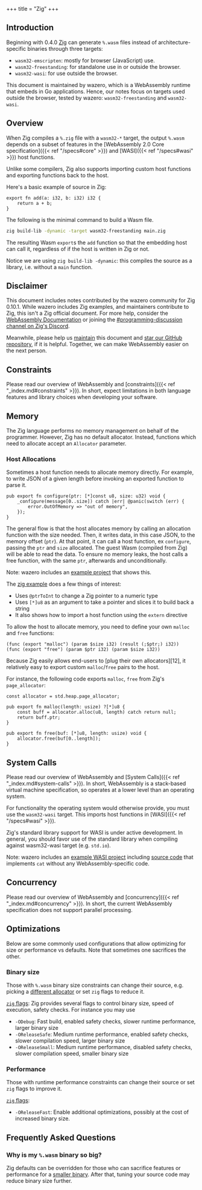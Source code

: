 +++
title = "Zig"
+++

## Introduction

Beginning with 0.4.0 [Zig][1] can generate `%.wasm` files instead of
architecture-specific binaries through three targets:

* `wasm32-emscripten`: mostly for browser (JavaScript) use.
* `wasm32-freestanding`: for standalone use in or outside the browser.
* `wasm32-wasi`: for use outside the browser.

This document is maintained by wazero, which is a WebAssembly runtime that
embeds in Go applications. Hence, our notes focus on targets used outside the
browser, tested by wazero: `wasm32-freestanding` and `wasm32-wasi`.

## Overview

When Zig compiles a `%.zig` file with a `wasm32-*` target, the output `%.wasm`
depends on a subset of features in the [WebAssembly 2.0
Core specification]({{< ref "/specs#core" >}}) and [WASI]({{< ref "/specs#wasi" >}}) host
functions.

Unlike some compilers, Zig also supports importing custom host functions and
exporting functions back to the host.

Here's a basic example of source in Zig:

```zig
export fn add(a: i32, b: i32) i32 {
    return a + b;
}
```

The following is the minimal command to build a Wasm file.

```bash
zig build-lib -dynamic -target wasm32-freestanding main.zig
```

The resulting Wasm `export`s the `add` function so that the embedding host can
call it, regardless of if the host is written in Zig or not.

Notice we are using `zig build-lib -dynamic`: this
compiles the source as a library, i.e. without a `main` function.

## Disclaimer

This document includes notes contributed by the wazero community for Zig 0.10.1.
While wazero includes Zig examples, and maintainers contribute to Zig, this
isn't a Zig official document. For more help, consider the [WebAssembly Documentation][4]
or joining the [#programming-discussion channel on
Zig's Discord][5].

Meanwhile, please help us [maintain][6] this document and [star our GitHub
repository][7], if it is helpful. Together, we can make WebAssembly easier on
the next person.

## Constraints

Please read our overview of WebAssembly and
[constraints]({{< ref "_index.md#constraints" >}}). In short, expect
limitations in both language features and library choices when developing your
software.

## Memory

The Zig language performs no memory management on behalf of the programmer.
However, Zig has no default allocator. Instead, functions which need to allocate
accept an `Allocator` parameter.

### Host Allocations

Sometimes a host function needs to allocate memory directly. For example, to write JSON
of a given length before invoking an exported function to parse it.

```zig
pub export fn configure(ptr: [*]const u8, size: u32) void {
    _configure(message[0..size]) catch |err| @panic(switch (err) {
        error.OutOfMemory => "out of memory",
    });
}
```

The general flow is that the host allocates memory by calling an allocation
function with the size needed. Then, it writes data, in this case JSON, to the
memory offset (`ptr`). At that point, it can call a host function, ex
`configure`, passing the `ptr` and `size` allocated. The guest Wasm (compiled
from Zig) will be able to read the data. To ensure no memory leaks, the host
calls a free function, with the same `ptr`, afterwards and unconditionally.

Note: wazero includes an [example project][9] that shows this.

The [zig example][9] does a few things of interest:
* Uses `@ptrToInt` to change a Zig pointer to a numeric type
* Uses `[*]u8` as an argument to take a pointer and slices it to build back a
string
* It also shows how to import a host function using the `extern` directive

To allow the host to allocate memory, you need to define your own `malloc` and
`free` functions:
```webassembly
(func (export "malloc") (param $size i32) (result (;$ptr;) i32))
(func (export "free") (param $ptr i32) (param $size i32))
```

Because Zig easily allows end-users to [plug their own allocators][12], it relatively easy to
export custom `malloc`/`free` pairs to the host.

For instance, the following code exports `malloc`, `free` from Zig's `page_allocator`:

```zig
const allocator = std.heap.page_allocator;

pub export fn malloc(length: usize) ?[*]u8 {
    const buff = allocator.alloc(u8, length) catch return null;
    return buff.ptr;
}

pub export fn free(buf: [*]u8, length: usize) void {
    allocator.free(buf[0..length]);
}
```

## System Calls

Please read our overview of WebAssembly and
[System Calls]({{< ref "_index.md#system-calls" >}}). In short, WebAssembly is
a stack-based virtual machine specification, so operates at a lower level than
an operating system.

For functionality the operating system would otherwise provide, you must use
the `wasm32-wasi` target. This imports host functions in
[WASI]({{< ref "/specs#wasi" >}}).

Zig's standard library support for WASI is under active development.
In general, you should favor use of the standard library when compiling against
wasm32-wasi target (e.g. `std.io`).

Note: wazero includes an [example WASI project][10] including [source code][11]
that implements `cat` without any WebAssembly-specific code.

## Concurrency

Please read our overview of WebAssembly and
[concurrency]({{< ref "_index.md#concurrency" >}}). In short, the current
WebAssembly specification does not support parallel processing.

## Optimizations

Below are some commonly used configurations that allow optimizing for size or
performance vs defaults. Note that sometimes one sacrifices the other.

### Binary size

Those with `%.wasm` binary size constraints can change their source,
e.g. picking a [different allocator][9b] or set `zig` flags to reduce it.

[`zig` flags][13]:
Zig provides several flags to control binary size, speed of execution,
safety checks. For instance you may use
* `-ODebug`: Fast build, enabled safety checks, slower runtime performance,
  larger binary size
* `-OReleaseSafe`: Medium runtime performance, enabled safety checks,
  slower compilation speed, larger binary size
* `-OReleaseSmall`: Medium runtime performance, disabled safety checks,
  slower compilation speed, smaller binary size

### Performance

Those with runtime performance constraints can change their source or set
`zig` flags to improve it.

[`zig` flags][13]:
* `-OReleaseFast`: Enable additional optimizations, possibly at the cost of
  increased binary size.

## Frequently Asked Questions

### Why is my `%.wasm` binary so big?
Zig defaults can be overridden for those who can sacrifice features or
performance for a [smaller binary](#binary-size). After that, tuning your
source code may reduce binary size further.

[1]: https://ziglang.org/download/0.4.0/release-notes.html
[2]: https://ziglang.org/documentation/0.10.1/#WASI
[4]: https://ziglang.org/documentation/0.10.1/#WebAssembly
[5]: https://discord.gg/gxsFFjE
[6]: https://github.com/wasilibs/wazerox/tree/main/site/content/languages/zig.md
[7]: https://github.com/wasilibs/wazerox/stargazers
[9]: https://github.com/wasilibs/wazerox/tree/main/examples/allocation/zig
[9b]: https://ziglang.org/documentation/0.10.1/#Memory
[10]: https://github.com/wasilibs/wazerox/tree/main/imports/wasi_snapshot_preview1/example/testdata/zig
[11]: https://github.com/wasilibs/wazerox/blob/main/imports/wasi_snapshot_preview1/example/testdata/zig/cat.zig
[13]: https://ziglang.org/documentation/0.10.1/#Build-Mode
